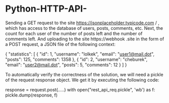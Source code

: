 # Python-HTTP-API-
Sending a GET request to the site https://jsonplaceholder.typicode.com / , which has access to the database of users, posts, comments, etc. Next, the count for each user of the number of posts left and the number of comments left. And uploading to the site https://webhook .site in the form of a POST request, a JSON file of the following context:

{
"statistics": [
{
"id": 1,
"username": "lolkek",
"email": "user1@mail.dot",
"posts": 125,
"comments": 1358
},
{
"id": 2,
"username": "cheburek",
"email": "user2@mail.dot",
"posts": 5,
"comments": 12
}
]
}

To automatically verify the correctness of the solution, we will need a pickle of the request response object. We get it by executing the following code:

response = request.post(.....)
with open("rest_api_req.pickle", 'wb') as f:
pickle.dump(response, f)
